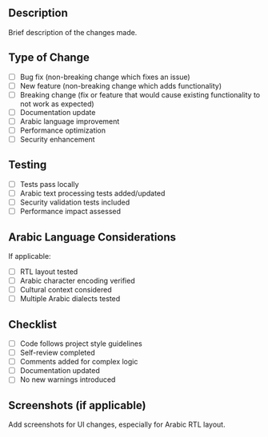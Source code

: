 ## Description
Brief description of the changes made.

## Type of Change
- [ ] Bug fix (non-breaking change which fixes an issue)
- [ ] New feature (non-breaking change which adds functionality)
- [ ] Breaking change (fix or feature that would cause existing functionality to not work as expected)
- [ ] Documentation update
- [ ] Arabic language improvement
- [ ] Performance optimization
- [ ] Security enhancement

## Testing
- [ ] Tests pass locally
- [ ] Arabic text processing tests added/updated
- [ ] Security validation tests included
- [ ] Performance impact assessed

## Arabic Language Considerations
If applicable:
- [ ] RTL layout tested
- [ ] Arabic character encoding verified
- [ ] Cultural context considered
- [ ] Multiple Arabic dialects tested

## Checklist
- [ ] Code follows project style guidelines
- [ ] Self-review completed
- [ ] Comments added for complex logic
- [ ] Documentation updated
- [ ] No new warnings introduced

## Screenshots (if applicable)
Add screenshots for UI changes, especially for Arabic RTL layout.
